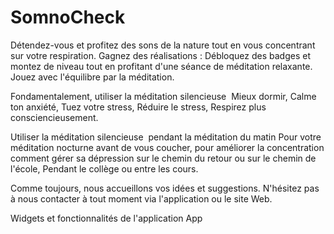 # SomnoCheck
  Détendez-vous et profitez des sons de la nature tout en vous concentrant sur votre respiration.  Gagnez des réalisations : Débloquez des badges et montez de niveau tout en profitant d'une séance de méditation relaxante. Jouez avec l'équilibre par la méditation. 

  Fondamentalement, utiliser la méditation silencieuse 
    Mieux dormir,
    Calme ton anxiété,
    Tuez votre stress,
    Réduire le stress,
    Respirez plus consciencieusement.

Utiliser la méditation silencieuse 
pendant la méditation du matin
Pour votre méditation nocturne avant de vous coucher,
pour améliorer la concentration
comment gérer sa dépression
sur le chemin du retour ou sur le chemin de l'école,
Pendant le collège ou entre les cours.

Comme toujours, nous accueillons vos idées et suggestions. N'hésitez pas à nous contacter à tout moment via l'application ou le site Web.

Widgets et fonctionnalités de l'application App

